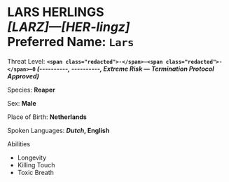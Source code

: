 # LARS HERLINGS<br>*[LARZ]—[HER-lingz]*<br>Preferred Name: `Lars`

Threat Level: **`<span class="redacted">-</span>—<span class="redacted">-</span>—0` *(<span class="redacted">----------</span>, <span class="redacted">----------</span>, Extreme Risk — Termination Protocol Approved)***

Species: **Reaper**

Sex: **Male**

Place of Birth: **Netherlands**

Spoken Languages: ***Dutch*, English**

Abilities

<ul><li>Longevity</li><li>Killing Touch</li><li>Toxic Breath</li></ul>
